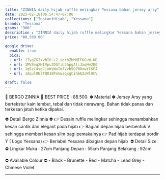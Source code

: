 ```yaml
---
title: "ZINNIA daily hijab ruffle melingkar Yessana bahan jersey arsy"
date: 2023-02-18T06:54:47+07:00
collections: ["InstantHijab", "Yessana"]
brands: "Yessana"
grams: "300"
description : "ZINNIA daily hijab ruffle melingkar Yessana bahan jersey arsy"
price: "88,500.00"

google_drive:
  enable: true
  pics:
  - url: 1TygZG2xvhI0-L2_iorhZbMNEFKGuW-KD
  - url: 1MV8eqXNIVpu2DGfiL3hpgAliJaqHw2E0
  - url: 1qSzC4seCjxWzWo7o7Vvb5O7ROxwYEKFJ
  - url: 1Aqul0NlTQ01BPeSuzqxgCihb62oWl8CV

draft: false
---
```


💖 BERGO ZINNIA 💖
BEST PRICE : 88.500
⁣⁣⁣
⛔ Material ⛔
⁣⁣⁣⁣Jersey Arsy yang bertekstur kain lembut, tebal dan tidak nerawang. Bahan tidak panas dan terkesan jatuh ketika dipakai.

⛔ Detail Bergo Zinnia ⛔
      👉 Desain ruffle melingkar sehingga menambahkan kesan cantik dan elegant pada hijab
      👉 Bagian depan hijab berbentuk V sehingga memberi kesan slim bagi pemakainya
      👉 Pad hijab terdapat bordir Y ( Logo Yessana)
      👉 Berlabel Yessana dibagian depan hijab
⁣⁣⁣
⛔ Detail Size ⛔
 Lingkar Muka : 27cm
 Panjang Depan : 55cm
 Panjang Belakang : 92cm

⛔ Available Colour ⛔
      - Black
      - Brunette
      - Red
      - Matcha
      - Lead Grey
      - Chinese Violet

---------        
